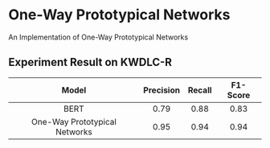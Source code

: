 # One-Way Prototypical Networks
An Implementation of One-Way Prototypical Networks

## Experiment Result on KWDLC-R
|    Model               |  Precision  |    Recall    |   F1-Score   |
|:----------------------:|:-----------:|:------------:|:------------:|
|         BERT            |      0.79       |      0.88        |       0.83       |
| One-Way Prototypical Networks|      0.95      |       0.94       |        0.94      |
